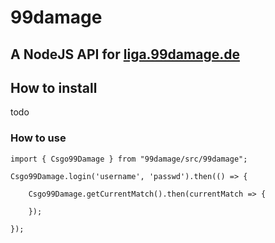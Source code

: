 # 99damage
## A NodeJS API for [liga.99damage.de](http://liga.99damage.de)

## How to install
todo

### How to use 
```
import { Csgo99Damage } from "99damage/src/99damage";

Csgo99Damage.login('username', 'passwd').then(() => {

    Csgo99Damage.getCurrentMatch().then(currentMatch => { 
    
    });
    
});
```
